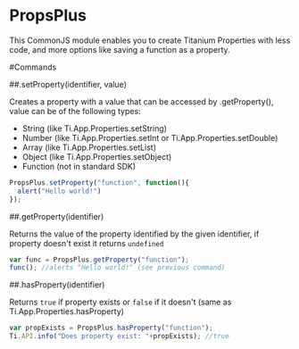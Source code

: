 PropsPlus
=========

This CommonJS module enables you to create Titanium Properties with less code, and more options like saving a function as a property.

#Commands

##.setProperty(identifier, value)

Creates a property with a value that can be accessed by .getProperty(), value can be of the following types:

- String (like Ti.App.Properties.setString)
- Number (like Ti.App.Properties.setInt or Ti.App.Properties.setDouble)
- Array (like Ti.App.Properties.setList)
- Object (like Ti.App.Properties.setObject)
- Function (not in standard SDK)

```javascript
PropsPlus.setProperty("function", function(){
  alert("Hello world!")
});
```

##.getProperty(identifier)

Returns the value of the property identified by the given identifier, if property doesn't exist it returns ```undefined```

```javascript
var func = PropsPlus.getProperty("function");
func(); //alerts "Hello world!" (see previous command)
```

##.hasProperty(identifier)

Returns ```true``` if property exists or ```false``` if it doesn't (same as Ti.App.Properties.hasProperty)

```javascript
var propExists = PropsPlus.hasProperty("function");
Ti.API.info("Does property exist: "+propExists); //true
```
